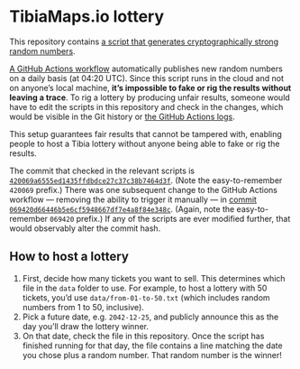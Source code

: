 # TibiaMaps.io lottery

This repository contains [a script that generates cryptographically strong random numbers](https://github.com/tibiamaps/lottery/blob/main/rng.py).

[A GitHub Actions workflow](https://github.com/tibiamaps/lottery/blob/main/.github/workflows/update.yml) automatically publishes new random numbers on a daily basis (at 04:20 UTC). Since this script runs in the cloud and not on anyone’s local machine, **it’s impossible to fake or rig the results without leaving a trace**. To rig a lottery by producing unfair results, someone would have to edit the scripts in this repository and check in the changes, which would be visible in the Git history or [the GitHub Actions logs](https://github.com/tibiamaps/lottery/actions/workflows/update.yml).

This setup guarantees fair results that cannot be tampered with, enabling people to host a Tibia lottery without anyone being able to fake or rig the results.

The commit that checked in the relevant scripts is [`420069a6555ed1435ffdbdce27c37c38b7464d3f`](https://github.com/tibiamaps/lottery/commit/420069a6555ed1435ffdbdce27c37c38b7464d3f). (Note the easy-to-remember `420069` prefix.) There was one subsequent change to the GitHub Actions workflow — removing the ability to trigger it manually — in [commit `069420d66446b5e6cf5948667df7e4a8f84e348c`](https://github.com/tibiamaps/lottery/commit/069420d66446b5e6cf5948667df7e4a8f84e348c). (Again, note the easy-to-remember `069420` prefix.) If any of the scripts are ever modified further, that would observably alter the commit hash.

## How to host a lottery

1. First, decide how many tickets you want to sell. This determines which file in the `data` folder to use. For example, to host a lottery with 50 tickets, you’d use `data/from-01-to-50.txt` (which includes random numbers from 1 to 50, inclusive).
1. Pick a future date, e.g. `2042-12-25`, and publicly announce this as the day you’ll draw the lottery winner.
1. On that date, check the file in this repository. Once the script has finished running for that day, the file contains a line matching the date you chose plus a random number. That random number is the winner!
